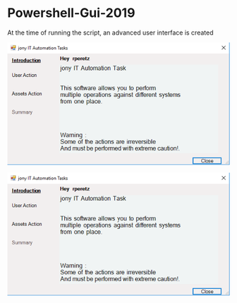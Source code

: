 # Powershell-Gui-2019

At the time of running the script, an advanced user interface is created

![alt text](https://github.com/raananp/Powershell-Gui-2019/blob/master/IMG/Introduction.PNG)

![alt text](https://github.com/raananp/Powershell-Gui-2019/blob/master/IMG/Introduction.PNG)



